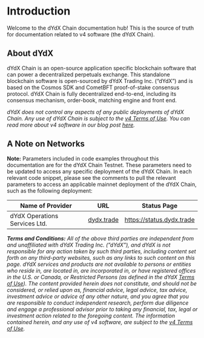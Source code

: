 # Introduction

Welcome to the dYdX Chain documentation hub! This is the source of truth for documentation related to v4 software (the dYdX Chain).

## About dYdX

dYdX Chain is an open-source application specific blockchain software that can power a decentralized perpetuals exchange. This standalone blockchain software is open-sourced by dYdX Trading Inc. (“dYdX”) and is based on the Cosmos SDK and CometBFT proof-of-stake consensus protocol. dYdX Chain is fully decentralized end-to-end, including its consensus mechanism, order-book, matching engine and front end.

_dYdX does not control any aspects of any public deployments of dYdX Chain. Any use of dYdX Chain is subject to the [v4 Terms of Use](https://dydx.exchange/v4-terms). You can read more about v4 software in our blog post [here](https://dydx.exchange/blog/dydx-chain)._

## A Note on Networks

**Note:** Parameters included in code examples throughout this documentation are for the dYdX Chain Testnet. These parameters need to be updated to access any specific deployment of the dYdX Chain. In each relevant code snippet, please see the comments to pull the relevant parameters to access an applicable mainnet deployment of the dYdX Chain, such as the following deployment:

| Name of Provider               | URL | Status Page     |
| ------------------------ | -------- | --------- |
| dYdX Operations Services Ltd.             | [dydx.trade](https://dydx.trade)       | https://status.dydx.trade |


_**Terms and Conditions:** All of the above third parties are independent from and unaffiliated with dYdX Trading Inc. (”dYdX”), and dYdX is not responsible for any action taken by such third parties, including content set forth on any third-party websites, such as any links to such content on this page. dYdX services and products are not available to persons or entities who reside in, are located in, are incorporated in, or have registered offices in the U.S. or Canada, or Restricted Persons (as defined in the dYdX [Terms of Use](https://dydx.exchange/terms)). The content provided herein does not constitute, and should not be considered, or relied upon as, financial advice, legal advice, tax advice, investment advice or advice of any other nature, and you agree that you are responsible to conduct independent research, perform due diligence and engage a professional advisor prior to taking any financial, tax, legal or investment action related to the foregoing content. The information contained herein, and any use of v4 software, are subject to the [v4 Terms of Use](https://dydx.exchange/v4-terms)._
